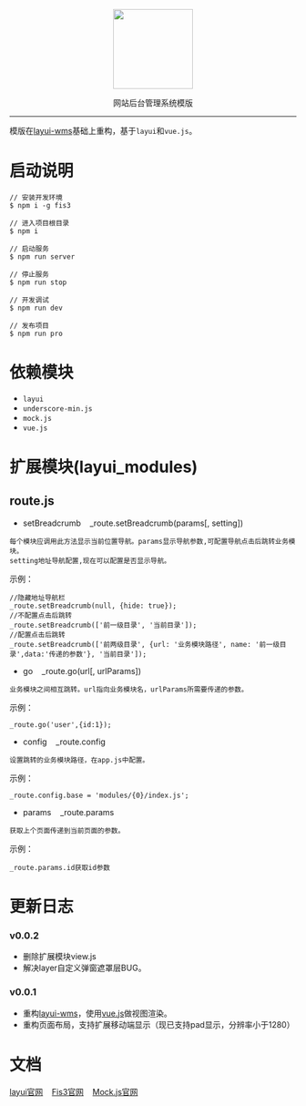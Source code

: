 <p align=center>
  <img src="https://xuffy.github.io/wms-logo.png" alt="" width="140">
</p>
<p align=center>
  网站后台管理系统模版
</p>

---

模版在[layui-wms](https://github.com/Xuffy/layui-wms)基础上重构，基于`layui`和`vue.js`。

启动说明
===
```
// 安装开发环境
$ npm i -g fis3

// 进入项目根目录
$ npm i

// 启动服务
$ npm run server

// 停止服务
$ npm run stop

// 开发调试
$ npm run dev

// 发布项目
$ npm run pro
```

依赖模块
===
- `layui`
- `underscore-min.js`
- `mock.js`
- `vue.js`

扩展模块(layui_modules)
===
## route.js
* setBreadcrumb&nbsp;&nbsp;&nbsp;&nbsp;_route.setBreadcrumb(params[, setting])
 ```
 每个模块应调用此方法显示当前位置导航。params显示导航参数,可配置导航点击后跳转业务模块。
 setting地址导航配置,现在可以配置是否显示导航。
 ```
 示例：
 ```
 //隐藏地址导航栏
_route.setBreadcrumb(null, {hide: true}); 
//不配置点击后跳转
_route.setBreadcrumb(['前一级目录', '当前目录']); 
//配置点击后跳转
_route.setBreadcrumb(['前两级目录', {url: '业务模块路径', name: '前一级目录',data:'传递的参数'}, '当前目录']); 
 ```

* go&nbsp;&nbsp;&nbsp;&nbsp;_route.go(url[, urlParams])
 ```
 业务模块之间相互跳转。url指向业务模块名，urlParams所需要传递的参数。
 ```
 示例：
 ```
 _route.go('user',{id:1});
 ```

* config&nbsp;&nbsp;&nbsp;&nbsp;_route.config
 ```
 设置跳转的业务模块路径，在app.js中配置。
 ```
 示例：
 ```
_route.config.base = 'modules/{0}/index.js';
 ```

* params&nbsp;&nbsp;&nbsp;&nbsp;_route.params
 ```
 获取上个页面传递到当前页面的参数。
 ```
 示例：
 ```
_route.params.id获取id参数
 ```
 

更新日志
===
### v0.0.2
* 删除扩展模块view.js
* 解决layer自定义弹窗遮罩层BUG。

### v0.0.1
* 重构[layui-wms](https://github.com/Xuffy/layui-wms)，使用[vue.js](https://cn.vuejs.org/)做视图渲染。
* 重构页面布局，支持扩展移动端显示（现已支持pad显示，分辨率小于1280）

文档
===
[layui官网](http://www.layui.com/)&nbsp;&nbsp;&nbsp;&nbsp;[Fis3官网](http://fis.baidu.com/fis3/index.html)&nbsp;&nbsp;&nbsp;&nbsp;[Mock.js官网](http://mockjs.com/)&nbsp;&nbsp;&nbsp;&nbsp;
